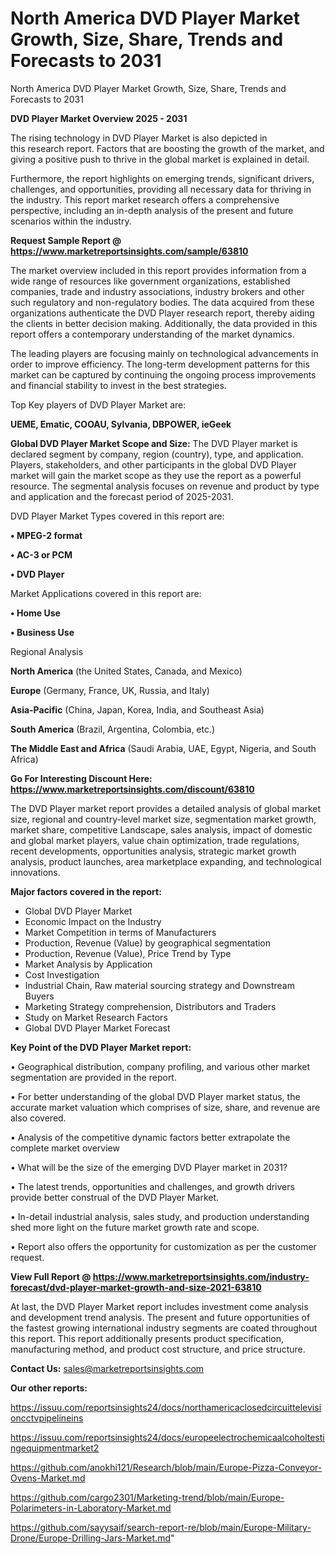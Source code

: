 # North America DVD Player Market Growth, Size, Share, Trends and Forecasts to 2031
North America DVD Player Market Growth, Size, Share, Trends and Forecasts to 2031

<Strong> DVD Player Market Overview 2025 - 2031</strong>

The rising technology in DVD Player Market is also depicted in this research report. Factors that are boosting the growth of the market, and giving a positive push to thrive in the global market is explained in detail.

Furthermore, the report highlights on emerging trends, significant drivers, challenges, and opportunities, providing all necessary data for thriving in the industry. This report market research offers a comprehensive perspective, including an in-depth analysis of the present and future scenarios within the industry.

<strong>Request Sample Report @ <a href=https://www.marketreportsinsights.com/sample/63810>https://www.marketreportsinsights.com/sample/63810</a></strong>

The market overview included in this report provides information from a wide range of resources like government organizations, established companies, trade and industry associations, industry brokers and other such regulatory and non-regulatory bodies. The data acquired from these organizations authenticate the DVD Player research report, thereby aiding the clients in better decision making. Additionally, the data provided in this report offers a contemporary understanding of the market dynamics.

The leading players are focusing mainly on technological advancements in order to improve efficiency. The long-term development patterns for this market can be captured by continuing the ongoing process improvements and financial stability to invest in the best strategies.

Top Key players of DVD Player Market are:

<strong>UEME, Ematic, COOAU, Sylvania, DBPOWER, ieGeek</strong>

<strong><b>Global DVD Player Market Scope and Size:</b></strong>
The DVD Player market is declared segment by company, region (country), type, and application. Players, stakeholders, and other participants in the global DVD Player market will gain the market scope as they use the report as a powerful resource. The segmental analysis focuses on revenue and product by type and application and the forecast period of 2025-2031.

DVD Player Market Types covered in this report are:

<strong>• MPEG-2 format

• AC-3 or PCM

• DVD Player</strong>

Market Applications covered in this report are:

<strong>• Home Use

• Business Use</strong> 

Regional Analysis

<strong>North America</strong> (the United States, Canada, and Mexico)

<strong>Europe</strong> (Germany, France, UK, Russia, and Italy)

<strong>Asia-Pacific</strong> (China, Japan, Korea, India, and Southeast Asia)

<strong>South America</strong> (Brazil, Argentina, Colombia, etc.)

<strong>The Middle East and Africa</strong> (Saudi Arabia, UAE, Egypt, Nigeria, and South Africa)

<strong>Go For Interesting Discount Here: <a href=https://www.marketreportsinsights.com/discount/63810>https://www.marketreportsinsights.com/discount/63810</a></strong>

The DVD Player market report provides a detailed analysis of global market size, regional and country-level market size, segmentation market growth, market share, competitive Landscape, sales analysis, impact of domestic and global market players, value chain optimization, trade regulations, recent developments, opportunities analysis, strategic market growth analysis, product launches, area marketplace expanding, and technological innovations.

<strong><b>Major factors covered in the report:</b></strong>
<ul>
  <li>Global DVD Player Market </li>
  <li>Economic Impact on the Industry</li>
  <li>Market Competition in terms of Manufacturers</li>
  <li>Production, Revenue (Value) by geographical segmentation</li>
  <li>Production, Revenue (Value), Price Trend by Type</li>
  <li>Market Analysis by Application</li>
  <li>Cost Investigation</li>
  <li>Industrial Chain, Raw material sourcing strategy and Downstream Buyers</li>
  <li>Marketing Strategy comprehension, Distributors and Traders</li>
  <li>Study on Market Research Factors</li>
  <li>Global DVD Player Market Forecast</li>
</ul>

<strong><b>Key Point of the DVD Player Market report:</b></strong>

• Geographical distribution, company profiling, and various other market segmentation are provided in the report.

• For better understanding of the global DVD Player market status, the accurate market valuation which comprises of size, share, and revenue are also covered.

• Analysis of the competitive dynamic factors better extrapolate the complete market overview

• What will be the size of the emerging DVD Player market in 2031?

• The latest trends, opportunities and challenges, and growth drivers provide better construal of the DVD Player Market.

• In-detail industrial analysis, sales study, and production understanding shed more light on the future market growth rate and scope.

• Report also offers the opportunity for customization as per the customer request.

<strong><b>View Full Report @ <a href=https://www.marketreportsinsights.com/industry-forecast/dvd-player-market-growth-and-size-2021-63810>https://www.marketreportsinsights.com/industry-forecast/dvd-player-market-growth-and-size-2021-63810</a></b></strong>


At last, the DVD Player Market report includes investment come analysis and development trend analysis. The present and future opportunities of the fastest growing international industry segments are coated throughout this report. This report additionally presents product specification, manufacturing method, and product cost structure, and price structure.

<strong>Contact Us:</strong>
sales@marketreportsinsights.com

<strong>Our other reports:</strong>

<a href=https://issuu.com/reportsinsights24/docs/northamericaclosedcircuittelevisioncctvpipelineins>https://issuu.com/reportsinsights24/docs/northamericaclosedcircuittelevisioncctvpipelineins</a>

<a href=https://issuu.com/reportsinsights24/docs/europeelectrochemicaalcoholtestingequipmentmarket2>https://issuu.com/reportsinsights24/docs/europeelectrochemicaalcoholtestingequipmentmarket2</a>

<a href=https://github.com/anokhi121/Research/blob/main/Europe-Pizza-Conveyor-Ovens-Market.md>https://github.com/anokhi121/Research/blob/main/Europe-Pizza-Conveyor-Ovens-Market.md</a>

<a href=https://github.com/cargo2301/Marketing-trend/blob/main/Europe-Polarimeters-in-Laboratory-Market.md>https://github.com/cargo2301/Marketing-trend/blob/main/Europe-Polarimeters-in-Laboratory-Market.md</a>

<a href=https://github.com/sayysaif/search-report-re/blob/main/Europe-Military-Drone/Europe-Drilling-Jars-Market.md>https://github.com/sayysaif/search-report-re/blob/main/Europe-Military-Drone/Europe-Drilling-Jars-Market.md</a>"
